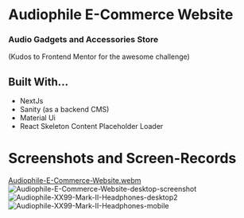 # Audiophile E-Commerce Website 
### Audio Gadgets and Accessories Store

(Kudos to Frontend Mentor for the awesome challenge)

## **Built With...**
- NextJs
- Sanity (as a backend CMS)
- Material Ui
- React Skeleton Content Placeholder Loader

# Screenshots and Screen-Records
[Audiophile-E-Commerce-Website.webm](https://user-images.githubusercontent.com/95982650/236056857-ae8f257c-263f-4751-a852-f58876ae5d0f.webm)
![Audiophile-E-Commerce-Website-desktop-screenshot](https://user-images.githubusercontent.com/95982650/236056763-aff47a9e-98b8-4ef1-a735-354703a7be3f.png)
![Audiophile-XX99-Mark-II-Headphones-desktop2](https://user-images.githubusercontent.com/95982650/236056791-a707833c-93fe-4c7d-a4c8-560e96e9f5ad.png)
![Audiophile-XX99-Mark-II-Headphones-mobile](https://user-images.githubusercontent.com/95982650/236056809-80d6cdbc-0fc5-4db9-9285-087b53b882d3.png)

